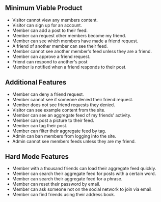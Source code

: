 ## Minimum Viable Product ##

* Visitor cannot view any members content.
* Visitor can sign up for an account.
* Member can add a post to their feed.
* Member can request other members become my friend.
* Member can see which members have made a friend request.
* A friend of another member can see their feed.
* Member cannot see another member's feed unless they are a friend.
* Member can approve a friend request.
* Friend can respond to another's post
* Member is notified when a friend responds to their post.

## Additional Features ##

* Member can deny a friend request.
* Member cannot see if someone denied their friend request.
* Member does not see friend requests they denied.
* Visitor can see example content from the site.
* Member can see an aggregate feed of my friends' activity.
* Member can post a picture to their feed.
* Member can tag their post.
* Member can filter their aggregate feed by tag.
* Admin can ban members from logging into the site.
* Admin cannot see members feeds unless they are my friend.

## Hard Mode Features ##

* Member with a thousand friends can load their aggregate feed quickly.
* Member can search their aggregate feed for posts with a certain word.
* Member can search their aggregate feed for a phrase.
* Member can reset their password by email.
* Member can ask someone not on the social network to join via email.
* Member can find friends using their address book.